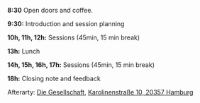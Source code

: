 
**8:30** Open doors and coffee.

**9:30:** Introduction and session planning

**10h, 11h, 12h:** Sessions (45min, 15 min break)

**13h:** Lunch

**14h, 15h, 16h, 17h:** Sessions (45min, 15 min break)

**18h:** Closing note and feedback

Afterarty: [Die Gesellschaft](http://diegesellschaft.org/), [Karolinenstraße 10, 20357 Hamburg](https://maps.google.de/maps?q=Karolinenstra%C3%9Fe+10,+20357,+Hamburg&hl=de&ie=UTF8&sll=51.175806,10.454119&sspn=11.427319,24.191895&hnear=Karolinenstra%C3%9Fe+10,+20357+Hamburg&t=m&z=16)